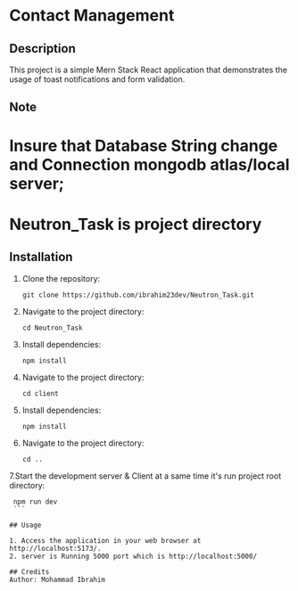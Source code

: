 # Contact Management

## Description

This project is a simple Mern Stack React application that demonstrates the usage of toast notifications and form validation.

## Note

# Insure that Database String change and Connection mongodb atlas/local server;
# Neutron_Task is project directory


## Installation

1. Clone the repository:
    ```
    git clone https://github.com/ibrahim23dev/Neutron_Task.git
    ```
2. Navigate to the project directory:
    ```
    cd Neutron_Task
    ```
3. Install dependencies:
    ```
    npm install
    ```
4. Navigate to the project directory:
    ```
    cd client
    ```
5. Install dependencies:
    ```
    npm install
    ```
6. Navigate to the project directory:
    ```
    cd ..
    ```
7.Start the development server & Client at a same time it's run project root directory:
   ```
    npm run dev
    ```

## Usage

1. Access the application in your web browser at http://localhost:5173/.
2. server is Running 5000 port which is http://localhost:5000/

## Credits
Author: Mohammad Ibrahim


